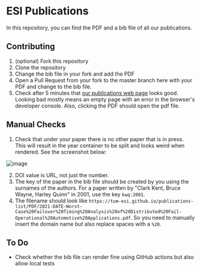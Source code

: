 # ESI Publications

In this repository, you can find the PDF and a bib file of all our publications.

## Contributing

1. (optional) Fork this repository
2. Clone the repository
3. Change the bib file in your fork and add the PDF
4. Open a Pull Request from your fork to the master branch here with your PDF and change to the bib file.
5. Check after 5 minutes that [our publications web page](https://www.ei.tum.de/esi/publikationen/) looks good. Looking bad mostly means an empty page with an error in the browser's developer console. Also, clicking the PDF should open the pdf file.

## Manual Checks

1. Check that under your paper there is no other paper that is in press. This will result in the year container to be split and looks weird when rendered. See the screenshot below:

![image](https://user-images.githubusercontent.com/20195407/119685580-c611ac80-be45-11eb-8304-9c9acf8cc63e.png)

2. DOI value is URL, not just the number.
3. The key of the paper in the bib file should be created by you using the surnames of the authors. For a paper written by "Clark Kent, Bruce Wayne, Harley Quinn" in 2001, use the key `kwq:2001`.
4. The filename should look like `https://tum-esi.github.io/publications-list/PDF/2021-DATE-Worst-Case%20Failover%20Timing%20Analysis%20of%20Distributed%20Fail-Operational%20Automotive%20Applications.pdf`. So you need to manually insert the domain name but also replace spaces with a `%20`. 


## To Do

- Check whether the bib file can render fine using GitHub actions but also allow local tests
